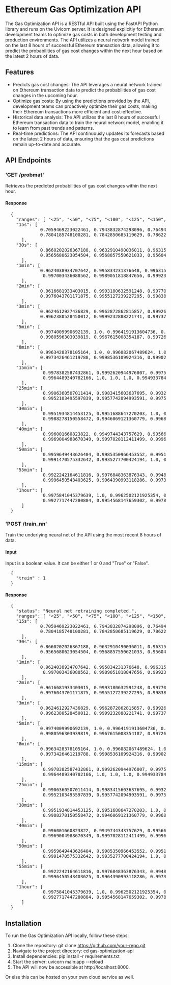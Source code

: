 # Ethereum Gas Optimization API
The Gas Optimization API is a RESTful API built using the FastAPI Python library and runs on the Uvicorn server. It is designed explicitly for Ethereum development teams to optimize gas costs in both development testing and production environments. The API utilizes a neural network model trained on the last 8 hours of successful Ethereum transaction data, allowing it to predict the probabilities of gas cost changes within the next hour based on the latest 2 hours of data.

## Features
- Predicts gas cost changes: The API leverages a neural network trained on Ethereum transaction data to predict the probabilities of gas cost changes in the upcoming hour.
- Optimize gas costs: By using the predictions provided by the API, development teams can proactively optimize their gas costs, making their Ethereum transactions more efficient and cost-effective.
- Historical data analysis: The API utilizes the last 8 hours of successful Ethereum transaction data to train the neural network model, enabling it to learn from past trends and patterns.
- Real-time predictions: The API continuously updates its forecasts based on the latest 2 hours of data, ensuring that the gas cost predictions remain up-to-date and accurate.

## API Endpoints
### 'GET /probmat'
Retrieves the predicted probabilities of gas cost changes within the next hour.
#### Response
<pre>
  {
    "ranges": [ "<25", "<50", "<75", "<100", "<125", "<150", "<175", "<200", "<225", "<250", "<275", "<300"],
    "15s": [ 
             0.7059469223022461, 0.7943832874298096, 0.7649496793746948, 0.772125244140625, 0.7815682291984558, 0.7788654565811157, 
             0.7804185748100281, 0.7842850685119629, 0.7862213253974915, 0.7855314016342163, 0.7942007780075073, 0.7872123122215271
      ],
    "30s": [ 
             0.8660202026367188, 0.9632910490036011, 0.9631556868553162, 0.9594703316688538, 0.9636200666427612, 0.9579652547836304,
             0.9565680623054504, 0.9568857550621033, 0.9560444951057434, 0.9512422680854797, 0.9523347616195679, 0.9434801340103149
      ],
    "1min": [ 
             0.9624038934707642, 0.995834231376648, 0.9963154196739197, 0.9915763139724731, 0.9973899722099304, 0.9961696267127991,
              0.997003436088562, 0.9989051818847656, 0.9992334246635437, 0.9926904439926147, 0.9981161952018738, 0.9983747005462646
      ],
    "2min": [
             0.9616681933403015, 0.9993180632591248, 0.9977021217346191, 1.0, 1.0, 0.9992309808731079,
             0.9976043701171875, 0.9955127239227295, 0.9983821511268616, 0.996781051158905, 0.9996248483657837, 1.0
      ],
    "3min": [
             0.9624612927436829, 0.9962872862815857, 0.9992655515670776, 0.996114194393158, 0.9946007132530212, 0.9991744160652161,
             0.9962380528450012, 0.9999232888221741, 0.9973703622817993, 1.0, 0.9944555759429932, 1.0
      ],
    "5min": [
             0.9974009990692139, 1.0, 0.9964191913604736, 0.9937971234321594, 0.9973031878471375, 0.9953874945640564, 
             0.9980596303939819, 0.9967615008354187, 0.9972637295722961, 1.0, 0.9979217648506165, 0.9971233606338501
      ],
    "8min": [
             0.9963428378105164, 1.0, 0.996082067489624, 1.0, 1.0, 0.9992426037788391, 
             0.9973426461219788, 0.9998536109924316, 0.9990205764770508, 0.9976338148117065, 0.991619884967804, 0.9932622313499451
      ],
    "15min": [
              0.9978382587432861, 0.9992620944976807, 0.9975241422653198, 0.9969651699066162, 0.997079610824585, 0.9990554451942444,
              0.9964489340782166, 1.0, 1.0, 1.0, 0.9949337840080261, 1.0
      ],
    "25min": [
              0.9906360507011414, 0.9983415603637695, 0.9932413101196289, 0.9928296804428101, 0.9975571632385254, 0.999092698097229,
              0.9952103495597839, 0.9957742094993591, 0.9975624680519104, 0.9916985034942627, 0.995036780834198, 0.9991482496261597
      ],
    "30min": [
              0.9951934814453125, 0.9951688647270203, 1.0, 0.9988037943840027, 1.0, 0.9933684468269348,
              0.9988278150558472, 0.9946069121360779, 0.9968980550765991, 0.9960575699806213, 1.0, 1.0
      ],
    "40min": [
              0.996001660823822, 0.9949744343757629, 0.995665431022644, 0.9986568093299866, 0.9944230914115906, 0.9958171844482422,
              0.9969004988670349, 0.9997028112411499, 0.9996864199638367, 0.9994663596153259, 0.9984647035598755, 0.9956538081169128
      ],
    "50min": [
              0.9959649443626404, 0.9985350966453552, 0.9951665997505188, 0.9965173602104187, 0.9951213598251343, 0.99724942445755,
              0.9991470575332642, 0.9935277700424194, 1.0, 0.9974727034568787, 0.9975534081459045, 0.9965230822563171
      ],
    "55min": [
              0.9922242164611816, 0.9976848363876343, 0.9948474168777466, 0.9941098093986511, 0.9991874694824219, 0.9973484873771667,
              0.9996450543403625, 0.9964390993118286, 0.9973006844520569, 0.9938235282897949, 0.997665286064148, 0.9973194599151611
      ],
    "1hour": [
              0.9975841045379639, 1.0, 0.9962502121925354, 0.9968662858009338, 1.0, 0.9962453842163086,
              0.9927717447280884, 0.9954568147659302, 0.9978814125061035, 0.9974821209907532, 0.9983969330787659,0.9995218515396118
      ]
  }
</pre>  

### 'POST /train_nn'
Train the underlying neural net of the API using the most recent 8 hours of data.
#### Input
Input is a boolean value. It can be either 1 or 0 and "True" or "False".
<pre>
  {
    "train" : 1
  }
</pre>
#### Response
<pre>
  {
    "status": "Neural net retraining completed.",
    "ranges": [ "<25", "<50", "<75", "<100", "<125", "<150", "<175", "<200", "<225", "<250", "<275", "<300"],
    "15s": [ 
             0.7059469223022461, 0.7943832874298096, 0.7649496793746948, 0.772125244140625, 0.7815682291984558, 0.7788654565811157, 
             0.7804185748100281, 0.7842850685119629, 0.7862213253974915, 0.7855314016342163, 0.7942007780075073, 0.7872123122215271
      ],
    "30s": [ 
             0.8660202026367188, 0.9632910490036011, 0.9631556868553162, 0.9594703316688538, 0.9636200666427612, 0.9579652547836304,
             0.9565680623054504, 0.9568857550621033, 0.9560444951057434, 0.9512422680854797, 0.9523347616195679, 0.9434801340103149
      ],
    "1min": [ 
             0.9624038934707642, 0.995834231376648, 0.9963154196739197, 0.9915763139724731, 0.9973899722099304, 0.9961696267127991,
              0.997003436088562, 0.9989051818847656, 0.9992334246635437, 0.9926904439926147, 0.9981161952018738, 0.9983747005462646
      ],
    "2min": [
             0.9616681933403015, 0.9993180632591248, 0.9977021217346191, 1.0, 1.0, 0.9992309808731079,
             0.9976043701171875, 0.9955127239227295, 0.9983821511268616, 0.996781051158905, 0.9996248483657837, 1.0
      ],
    "3min": [
             0.9624612927436829, 0.9962872862815857, 0.9992655515670776, 0.996114194393158, 0.9946007132530212, 0.9991744160652161,
             0.9962380528450012, 0.9999232888221741, 0.9973703622817993, 1.0, 0.9944555759429932, 1.0
      ],
    "5min": [
             0.9974009990692139, 1.0, 0.9964191913604736, 0.9937971234321594, 0.9973031878471375, 0.9953874945640564, 
             0.9980596303939819, 0.9967615008354187, 0.9972637295722961, 1.0, 0.9979217648506165, 0.9971233606338501
      ],
    "8min": [
             0.9963428378105164, 1.0, 0.996082067489624, 1.0, 1.0, 0.9992426037788391, 
             0.9973426461219788, 0.9998536109924316, 0.9990205764770508, 0.9976338148117065, 0.991619884967804, 0.9932622313499451
      ],
    "15min": [
              0.9978382587432861, 0.9992620944976807, 0.9975241422653198, 0.9969651699066162, 0.997079610824585, 0.9990554451942444,
              0.9964489340782166, 1.0, 1.0, 1.0, 0.9949337840080261, 1.0
      ],
    "25min": [
              0.9906360507011414, 0.9983415603637695, 0.9932413101196289, 0.9928296804428101, 0.9975571632385254, 0.999092698097229,
              0.9952103495597839, 0.9957742094993591, 0.9975624680519104, 0.9916985034942627, 0.995036780834198, 0.9991482496261597
      ],
    "30min": [
              0.9951934814453125, 0.9951688647270203, 1.0, 0.9988037943840027, 1.0, 0.9933684468269348,
              0.9988278150558472, 0.9946069121360779, 0.9968980550765991, 0.9960575699806213, 1.0, 1.0
      ],
    "40min": [
              0.996001660823822, 0.9949744343757629, 0.995665431022644, 0.9986568093299866, 0.9944230914115906, 0.9958171844482422,
              0.9969004988670349, 0.9997028112411499, 0.9996864199638367, 0.9994663596153259, 0.9984647035598755, 0.9956538081169128
      ],
    "50min": [
              0.9959649443626404, 0.9985350966453552, 0.9951665997505188, 0.9965173602104187, 0.9951213598251343, 0.99724942445755,
              0.9991470575332642, 0.9935277700424194, 1.0, 0.9974727034568787, 0.9975534081459045, 0.9965230822563171
      ],
    "55min": [
              0.9922242164611816, 0.9976848363876343, 0.9948474168777466, 0.9941098093986511, 0.9991874694824219, 0.9973484873771667,
              0.9996450543403625, 0.9964390993118286, 0.9973006844520569, 0.9938235282897949, 0.997665286064148, 0.9973194599151611
      ],
    "1hour": [
              0.9975841045379639, 1.0, 0.9962502121925354, 0.9968662858009338, 1.0, 0.9962453842163086,
              0.9927717447280884, 0.9954568147659302, 0.9978814125061035, 0.9974821209907532, 0.9983969330787659,0.9995218515396118
      ]
  }
</pre>
## Installation
To run the Gas Optimization API locally, follow these steps:

1. Clone the repository: git clone https://github.com/your-repo.git
2. Navigate to the project directory: cd gas-optimization-api
3. Install dependencies: pip install -r requirements.txt
4. Start the server: uvicorn main:app --reload
5. The API will now be accessible at http://localhost:8000.

Or else this can be hosted on your own cloud service as well.
